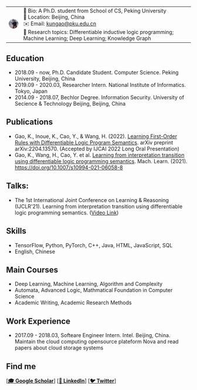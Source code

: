 <!-- <img src="https://s2.loli.net/2021/12/05/5QvnAriPUWblG9S.jpg" alt="kun.jpg" style="zoom:50%;" class="center"/> -->

<style>
td, th {
   border: none!important;
} 
</style>
|        |         |
| ------------ | ------------- | 
|<img src="https://github.com/kwinHoney/kwin/blob/gh-pages/_includes/profile.jpg" alt="kun.jpg" style="zoom:5%;" class="center"/> | 📢 Bio: A Ph.D. student from School of CS, Peking University <br /> 📍 Location: Beijing, China <br />  ✉️ Email: [kungao@pku.edu.cn](mailto:kungao@pku.edu.cn) <br />🔬 Research topics: Differentiable inductive logic programming; Machine Learning; Deep Learning; Knowledge Graph  | 


<!-- ## Kun Gao

Hi, I am a Ph.D. student from School of Computer Science, Peking University. My research interests focus on differentiable inductive logic programming, machine learning, and deep learning. -->


## Education

- 2018.09 - now, Ph.D. Candidate Student. Computer Science. Peking University, Beijing, China
- 2019.09 - 2020.03, Researcher Intern. National Institute of Informatics. Tokyo, Japan
- 2014.09 - 2018.07, Bechlor Degree. Information Security. University of Secience & Technology Beijing, Beijing, China

## Publications 

- Gao, K., Inoue, K., Cao, Y., & Wang, H. (2022). [Learning First-Order Rules with Differentiable Logic Program Semantics](https://arxiv.org/abs/2204.13570). arXiv preprint arXiv:2204.13570. (Accepted by IJCAI 2022 Long Oral Presentation)
- Gao, K., Wang, H., Cao, Y. et al. [Learning from interpretation transition using differentiable logic programming semantics](https://link.springer.com/article/10.1007/s10994-021-06058-8). Mach. Learn. (2021). https://doi.org/10.1007/s10994-021-06058-8

## Talks:
- The 1st International Joint Conference on Learning & Reasoning (IJCLR'21). Learning from interpretation transition using differentiable logic programming semantics. ([Video Link](https://www.youtube.com/watch?v=M_65WZBkLAQ&t=89s))

## Skills

- TensorFlow, Python, PyTorch, C++, Java, HTML, JavaScript, SQL
- English, Chinese

## Main Courses
- Deep Learning, Machine Learning, Algorithm and Complexity
- Automata, Advanced Logic, Mathmatical Foundation in Computer Science
- Academic Writing, Academic Research Methods

## Work Experience
- 2017.09 - 2018.03, Softeare Engineer Intern. Intel. Beijing, China. Maintain the cloud computing opensource plateform Nova and read papers about cloud storage systems

## Find me

[**[🎓 Google Scholar](https://scholar.google.co.uk/citations?user=9rKaxo0AAAAJ&hl=en&oi=sra)**] [**[🧳 LinkedIn](https://www.linkedin.com/in/kun-gao-298b7084/)**]    [**[🐦 Twitter](https://twitter.com/kwin_gao)**] 
 <!-- [**[🐈‍⬛ GitHub](https://github.com/kwinHoney)**] -->
<!-- [**[📝 Blog](https://kwinhoney.github.io)**]   -->


